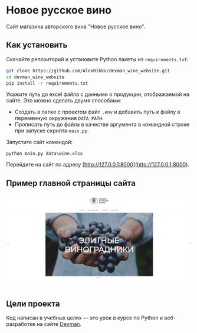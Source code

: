 # Новое русское вино

Сайт магазина авторского вина "Новое русское вино".

## Как установить
Скачайте репозиторий и установите Python пакеты из `requirements.txt`:
```bash
git clone https://github.com/AlexRikka/devman_wine_website.git
cd devman_wine_website
pip install -r requirements.txt
```
Укажите путь до excel файла с данными о продукции, отображаемой на сайте. Это можно сделать двумя способами:
 - Создать в папке с проектом файл `.env` и добавить путь к файлу в переменную окружения `DATA_PATH`.
 - Прописать путь до файла в качестве аргумента в командной строке при запуске скрипта `main.py`.

Запустите сайт командой:
```
python main.py data\wine.xlsx
```
Перейдите на сайт по адресу [http://127.0.0.1:8000](http://127.0.0.1:8000).


## Пример главной страницы сайта
![Alt text](wine2.png)


## Цели проекта

Код написан в учебных целях — это урок в курсе по Python и веб-разработке на сайте [Devman](https://dvmn.org).
